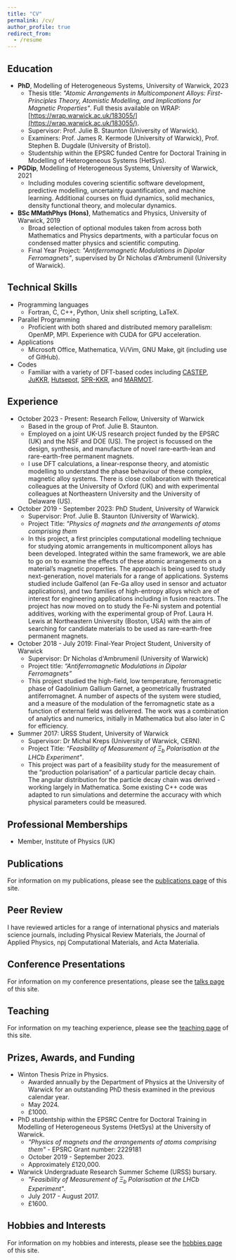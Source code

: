 ```yaml
---
title: "CV"
permalink: /cv/
author_profile: true
redirect_from:
  - /resume
---
```


<!---
{% include base_path %}
--->

Education
------
* <b>PhD</b>, Modelling of Heterogeneous Systems, University of Warwick, 2023
  * Thesis title: <i>"Atomic Arrangements in Multicomponent Alloys: First-Principles Theory, Atomistic Modelling, and Implications for Magnetic Properties"</i>. Full thesis available on WRAP: [https://wrap.warwick.ac.uk/183055/](https://wrap.warwick.ac.uk/183055/).
  * Supervisor: Prof. Julie B. Staunton (University of Warwick).
  * Examiners: Prof. James R. Kermode (University of Warwick), Prof. Stephen B. Dugdale (University of Bristol).
  * Studentship within the EPSRC funded Centre for Doctoral Training in Modelling of Heterogeneous Systems (HetSys).
* <b>PGDip</b>, Modelling of Heterogeneous Systems, University of Warwick, 2021
  * Including modules covering scientific software development, predictive modelling, uncertainty quantification, and machine learning. Additional courses on fluid dynamics, solid mechanics, density functional theory, and molecular dynamics.
* <b>BSc MMathPhys (Hons)</b>, Mathematics and Physics, University of Warwick, 2019
  * Broad selection of optional modules taken from across both Mathematics and Physics departments, with a particular focus on condensed matter physics and scientific computing.
  * Final Year Project: <i>"Antiferromagnetic Modulations in Dipolar Ferromagnets"</i>, supervised by Dr Nicholas d'Ambrumenil (University of Warwick).

Technical Skills
------
* Programming languages
  * Fortran, C, C++, Python, Unix shell scripting, LaTeX.
* Parallel Programming
  * Proficient with both shared and distributed memory parallelism: OpenMP, MPI. Experience with CUDA for GPU acceleration.
* Applications
  * Microsoft Office, Mathematica, Vi/Vim, GNU Make, git (including use of GitHub).
* Codes
  * Familiar with a variety of DFT-based codes including [CASTEP](http://www.castep.org), [JuKKR](https://jukkr.fz-juelich.de), [Hutsepot](https://hutsepot.jku.at), [SPR-KKR](https://www.ebert.cup.uni-muenchen.de/old/index.php?option=com_content&view=article&id=8&catid=4&Itemid=7), and [MARMOT](https://warwick.ac.uk/marmotcode).

Experience
------
* October 2023 - Present: Research Fellow, University of Warwick
  * Based in the group of Prof. Julie B. Staunton.
  * Employed on a joint UK-US research project funded by the EPSRC (UK) and the NSF and DOE (US). The project is focussed on the design, synthesis, and manufacture of novel rare-earth-lean and rare-earth-free permanent magnets.
  * I use DFT calculations, a linear-response theory, and atomistic modelling to understand the phase behaviour of these complex, magnetic alloy systems. There is close collaboration with theoretical colleagues at the University of Oxford (UK) and with experimental colleagues at Northeastern University and the University of Delaware (US).
* October 2019 - September 2023: PhD Student, University of Warwick
  * Supervisor: Prof. Julie B. Staunton (University of Warwick).
  * Project Title: <i>"Physics of magnets and the arrangements of atoms comprising them</i>
  * In this project, a first principles computational modelling technique for studying atomic arrangements in multicomponent alloys has been developed. Integrated within the same framework, we are able to go on to examine the effects of these atomic arrangements on a material’s magnetic properties. The approach is being used to study next-generation, novel materials for a range of applications. Systems studied include Galfenol (an Fe-Ga alloy used in sensor and actuator applications), and two families of high-entropy alloys which are of interest for engineering applications including in fusion reactors. The project has now moved on to study the Fe-Ni system and potential additives, working with the experimental group of Prof. Laura H. Lewis at Northeastern University (Boston, USA) with the aim of searching for candidate materials to be used as rare-earth-free permanent magnets.
* October 2018 - July 2019: Final-Year Project Student, University of Warwick
  * Supervisor: Dr Nicholas d'Ambrumenil (University of Warwick)
  * Project title: <i>“Antiferromagnetic Modulations in Dipolar Ferromagnets”</i>
  * This project studied the high-field, low temperature, ferromagnetic phase of Gadolinium Gallium Garnet, a geometrically frustrated antiferromagnet. A number of aspects of the system were studied, and a measure of the modulation of the ferromagnetic state as a function of external field was delivered. The work was a combination of analytics and numerics, initially in Mathematica but also later in C for efficiency.
* Summer 2017: URSS Student, University of Warwick
  * Supervisor: Dr Michal Kreps (University of Warwick, CERN).
  * Project Title: <i>"Feasibility of Measurement of $\Xi_b$ Polarisation at the LHCb Experiment"</i>.
  * This project was part of a feasibility study for the measurement of the “production polarisation” of a particular particle decay chain. The angular distribution for the particle decay chain was derived - working largely in Mathematica. Some existing C++ code was adapted to run simulations and determine the accuracy with which physical parameters could be measured.
  
Professional Memberships
------
* Member, Institute of Physics (UK)

Publications
------
For information on my publications, please see the [publications page](/publications/) of this site.

Peer Review
------
I have reviewed articles for a range of international physics and materials science journals, including Physical Review Materials, the Journal of Applied Physics, npj Computational Materials, and Acta Materialia.

Conference Presentations
------
For information on my conference presentations, please see the [talks page](/talks) of this site.

Teaching
------
For information on my teaching experience, please see the [teaching page](/teaching/) of this site.

Prizes, Awards, and Funding
------
* Winton Thesis Prize in Physics.
    * Awarded annually by the Department of Physics at the University of Warwick for an outstanding PhD thesis examined in the previous calendar year.
    * May 2024.
    * £1000.
* PhD studentship within the EPSRC Centre for Doctoral Training in Modelling of Heterogeneous Systems (HetSys) at the University of Warwick.
    * <i>"Physics of magnets and the arrangements of atoms comprising them"</i> - EPSRC Grant number: 2229181
    * October 2019 - September 2023.
    * Approximately £120,000.
* Warwick Undergraduate Research Summer Scheme (URSS) bursary.
    * <i>"Feasibility of Measurement of $\Xi_b$ Polarisation at the LHCb Experiment"</i>.
    * July 2017 - August 2017.
    * £1600.

Hobbies and Interests
------
For information on my hobbies and interests, please see the [hobbies page](/hobbies/) of this site.
